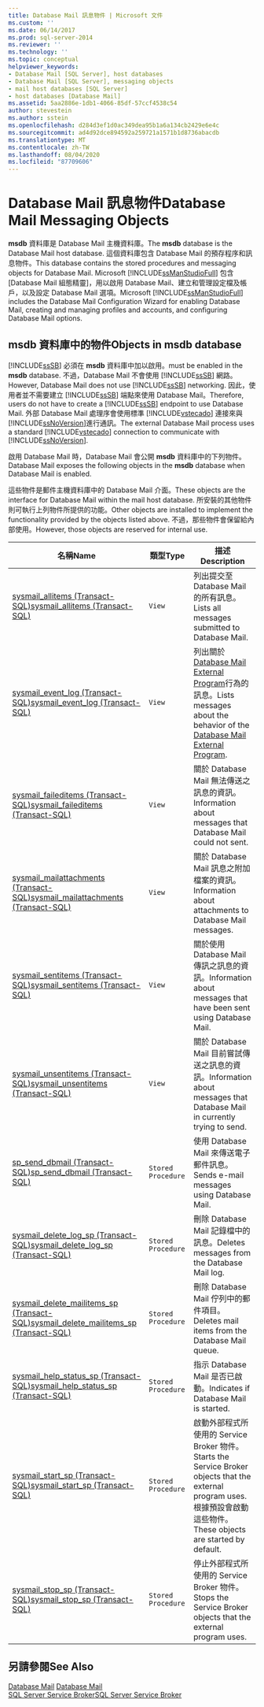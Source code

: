 ```yaml
---
title: Database Mail 訊息物件 | Microsoft 文件
ms.custom: ''
ms.date: 06/14/2017
ms.prod: sql-server-2014
ms.reviewer: ''
ms.technology: ''
ms.topic: conceptual
helpviewer_keywords:
- Database Mail [SQL Server], host databases
- Database Mail [SQL Server], messaging objects
- mail host databases [SQL Server]
- host databases [Database Mail]
ms.assetid: 5aa2886e-1db1-4066-85df-57ccf4538c54
author: stevestein
ms.author: sstein
ms.openlocfilehash: d284d3ef1d0ac349dea95b1a6a134cb2429e6e4c
ms.sourcegitcommit: ad4d92dce894592a259721a1571b1d8736abacdb
ms.translationtype: MT
ms.contentlocale: zh-TW
ms.lasthandoff: 08/04/2020
ms.locfileid: "87709606"
---
```

# <a name="database-mail-messaging-objects"></a><span data-ttu-id="e75a5-102">Database Mail 訊息物件</span><span class="sxs-lookup"><span data-stu-id="e75a5-102">Database Mail Messaging Objects</span></span>
  <span data-ttu-id="e75a5-103">**msdb** 資料庫是 Database Mail 主機資料庫。</span><span class="sxs-lookup"><span data-stu-id="e75a5-103">The **msdb** database is the Database Mail host database.</span></span> <span data-ttu-id="e75a5-104">這個資料庫包含 Database Mail 的預存程序和訊息物件。</span><span class="sxs-lookup"><span data-stu-id="e75a5-104">This database contains the stored procedures and messaging objects for Database Mail.</span></span> <span data-ttu-id="e75a5-105">Microsoft [!INCLUDE[ssManStudioFull](../../includes/ssmanstudiofull-md.md)] 包含 [Database Mail 組態精靈]，用以啟用 Database Mail、建立和管理設定檔及帳戶，以及設定 Database Mail 選項。</span><span class="sxs-lookup"><span data-stu-id="e75a5-105">Microsoft [!INCLUDE[ssManStudioFull](../../includes/ssmanstudiofull-md.md)] includes the Database Mail Configuration Wizard for enabling Database Mail, creating and managing profiles and accounts, and configuring Database Mail options.</span></span>  
  
##  <a name="objects-in-msdb-database"></a><a name="ComponentsAndConcepts"></a><span data-ttu-id="e75a5-106">**msdb** 資料庫中的物件</span><span class="sxs-lookup"><span data-stu-id="e75a5-106">Objects in **msdb** database</span></span>  
 [!INCLUDE[ssSB](../../includes/sssb-md.md)] <span data-ttu-id="e75a5-107">必須在 **msdb** 資料庫中加以啟用。</span><span class="sxs-lookup"><span data-stu-id="e75a5-107">must be enabled in the **msdb** database.</span></span> <span data-ttu-id="e75a5-108">不過，Database Mail 不會使用 [!INCLUDE[ssSB](../../includes/sssb-md.md)] 網路。</span><span class="sxs-lookup"><span data-stu-id="e75a5-108">However, Database Mail does not use [!INCLUDE[ssSB](../../includes/sssb-md.md)] networking.</span></span> <span data-ttu-id="e75a5-109">因此，使用者並不需要建立 [!INCLUDE[ssSB](../../includes/sssb-md.md)] 端點來使用 Database Mail。</span><span class="sxs-lookup"><span data-stu-id="e75a5-109">Therefore, users do not have to create a [!INCLUDE[ssSB](../../includes/sssb-md.md)] endpoint to use Database Mail.</span></span> <span data-ttu-id="e75a5-110">外部 Database Mail 處理序會使用標準 [!INCLUDE[vstecado](../../includes/vstecado-md.md)] 連接來與 [!INCLUDE[ssNoVersion](../../includes/ssnoversion-md.md)]進行通訊。</span><span class="sxs-lookup"><span data-stu-id="e75a5-110">The external Database Mail process uses a standard [!INCLUDE[vstecado](../../includes/vstecado-md.md)] connection to communicate with [!INCLUDE[ssNoVersion](../../includes/ssnoversion-md.md)].</span></span>  
  
 <span data-ttu-id="e75a5-111">啟用 Database Mail 時，Database Mail 會公開 **msdb** 資料庫中的下列物件。</span><span class="sxs-lookup"><span data-stu-id="e75a5-111">Database Mail exposes the following objects in the **msdb** database when Database Mail is enabled.</span></span>  
  
 <span data-ttu-id="e75a5-112">這些物件是郵件主機資料庫中的 Database Mail 介面。</span><span class="sxs-lookup"><span data-stu-id="e75a5-112">These objects are the interface for Database Mail within the mail host database.</span></span> <span data-ttu-id="e75a5-113">所安裝的其他物件則可執行上列物件所提供的功能。</span><span class="sxs-lookup"><span data-stu-id="e75a5-113">Other objects are installed to implement the functionality provided by the objects listed above.</span></span> <span data-ttu-id="e75a5-114">不過，那些物件會保留給內部使用。</span><span class="sxs-lookup"><span data-stu-id="e75a5-114">However, those objects are reserved for internal use.</span></span>  
  
|<span data-ttu-id="e75a5-115">名稱</span><span class="sxs-lookup"><span data-stu-id="e75a5-115">Name</span></span>|<span data-ttu-id="e75a5-116">類型</span><span class="sxs-lookup"><span data-stu-id="e75a5-116">Type</span></span>|<span data-ttu-id="e75a5-117">描述</span><span class="sxs-lookup"><span data-stu-id="e75a5-117">Description</span></span>|  
|----------|----------|-----------------|  
|[<span data-ttu-id="e75a5-118">sysmail_allitems &#40;Transact-SQL&#41;</span><span class="sxs-lookup"><span data-stu-id="e75a5-118">sysmail_allitems &#40;Transact-SQL&#41;</span></span>](/sql/relational-databases/system-catalog-views/sysmail-allitems-transact-sql)|`View`|<span data-ttu-id="e75a5-119">列出提交至 Database Mail 的所有訊息。</span><span class="sxs-lookup"><span data-stu-id="e75a5-119">Lists all messages submitted to Database Mail.</span></span>|  
|[<span data-ttu-id="e75a5-120">sysmail_event_log &#40;Transact-SQL&#41;</span><span class="sxs-lookup"><span data-stu-id="e75a5-120">sysmail_event_log &#40;Transact-SQL&#41;</span></span>](/sql/relational-databases/system-catalog-views/sysmail-event-log-transact-sql)|`View`|<span data-ttu-id="e75a5-121">列出關於 [Database Mail External Program](database-mail-external-program.md)行為的訊息。</span><span class="sxs-lookup"><span data-stu-id="e75a5-121">Lists messages about the behavior of the [Database Mail External Program](database-mail-external-program.md).</span></span>|  
|[<span data-ttu-id="e75a5-122">sysmail_faileditems &#40;Transact-SQL&#41;</span><span class="sxs-lookup"><span data-stu-id="e75a5-122">sysmail_faileditems &#40;Transact-SQL&#41;</span></span>](/sql/relational-databases/system-catalog-views/sysmail-faileditems-transact-sql)|`View`|<span data-ttu-id="e75a5-123">關於 Database Mail 無法傳送之訊息的資訊。</span><span class="sxs-lookup"><span data-stu-id="e75a5-123">Information about messages that Database Mail could not sent.</span></span>|  
|[<span data-ttu-id="e75a5-124">sysmail_mailattachments &#40;Transact-SQL&#41;</span><span class="sxs-lookup"><span data-stu-id="e75a5-124">sysmail_mailattachments &#40;Transact-SQL&#41;</span></span>](/sql/relational-databases/system-catalog-views/sysmail-mailattachments-transact-sql)|`View`|<span data-ttu-id="e75a5-125">關於 Database Mail 訊息之附加檔案的資訊。</span><span class="sxs-lookup"><span data-stu-id="e75a5-125">Information about attachments to Database Mail messages.</span></span>|  
|[<span data-ttu-id="e75a5-126">sysmail_sentitems &#40;Transact-SQL&#41;</span><span class="sxs-lookup"><span data-stu-id="e75a5-126">sysmail_sentitems &#40;Transact-SQL&#41;</span></span>](/sql/relational-databases/system-catalog-views/sysmail-sentitems-transact-sql)|`View`|<span data-ttu-id="e75a5-127">關於使用 Database Mail 傳訊之訊息的資訊。</span><span class="sxs-lookup"><span data-stu-id="e75a5-127">Information about messages that have been sent using Database Mail.</span></span>|  
|[<span data-ttu-id="e75a5-128">sysmail_unsentitems &#40;Transact-SQL&#41;</span><span class="sxs-lookup"><span data-stu-id="e75a5-128">sysmail_unsentitems &#40;Transact-SQL&#41;</span></span>](/sql/relational-databases/system-catalog-views/sysmail-unsentitems-transact-sql)|`View`|<span data-ttu-id="e75a5-129">關於 Database Mail 目前嘗試傳送之訊息的資訊。</span><span class="sxs-lookup"><span data-stu-id="e75a5-129">Information about messages that Database Mail in currently trying to send.</span></span>|  
|[<span data-ttu-id="e75a5-130">sp_send_dbmail &#40;Transact-SQL&#41;</span><span class="sxs-lookup"><span data-stu-id="e75a5-130">sp_send_dbmail &#40;Transact-SQL&#41;</span></span>](/sql/relational-databases/system-stored-procedures/sp-send-dbmail-transact-sql)|`Stored Procedure`|<span data-ttu-id="e75a5-131">使用 Database Mail 來傳送電子郵件訊息。</span><span class="sxs-lookup"><span data-stu-id="e75a5-131">Sends e-mail messages using Database Mail.</span></span>|  
|[<span data-ttu-id="e75a5-132">sysmail_delete_log_sp &#40;Transact-SQL&#41;</span><span class="sxs-lookup"><span data-stu-id="e75a5-132">sysmail_delete_log_sp &#40;Transact-SQL&#41;</span></span>](/sql/relational-databases/system-stored-procedures/sysmail-delete-log-sp-transact-sql)|`Stored Procedure`|<span data-ttu-id="e75a5-133">刪除 Database Mail 記錄檔中的訊息。</span><span class="sxs-lookup"><span data-stu-id="e75a5-133">Deletes messages from the Database Mail log.</span></span>|  
|[<span data-ttu-id="e75a5-134">sysmail_delete_mailitems_sp &#40;Transact-SQL&#41;</span><span class="sxs-lookup"><span data-stu-id="e75a5-134">sysmail_delete_mailitems_sp &#40;Transact-SQL&#41;</span></span>](/sql/relational-databases/system-stored-procedures/sysmail-delete-mailitems-sp-transact-sql)|`Stored Procedure`|<span data-ttu-id="e75a5-135">刪除 Database Mail 佇列中的郵件項目。</span><span class="sxs-lookup"><span data-stu-id="e75a5-135">Deletes mail items from the Database Mail queue.</span></span>|  
|[<span data-ttu-id="e75a5-136">sysmail_help_status_sp &#40;Transact-SQL&#41;</span><span class="sxs-lookup"><span data-stu-id="e75a5-136">sysmail_help_status_sp &#40;Transact-SQL&#41;</span></span>](/sql/relational-databases/system-stored-procedures/sysmail-help-status-sp-transact-sql)|`Stored Procedure`|<span data-ttu-id="e75a5-137">指示 Database Mail 是否已啟動。</span><span class="sxs-lookup"><span data-stu-id="e75a5-137">Indicates if Database Mail is started.</span></span>|  
|[<span data-ttu-id="e75a5-138">sysmail_start_sp (Transact-SQL)</span><span class="sxs-lookup"><span data-stu-id="e75a5-138">sysmail_start_sp (Transact-SQL)</span></span>](/sql/relational-databases/system-stored-procedures/sysmail-start-sp-transact-sql)|`Stored Procedure`|<span data-ttu-id="e75a5-139">啟動外部程式所使用的 Service Broker 物件。</span><span class="sxs-lookup"><span data-stu-id="e75a5-139">Starts the Service Broker objects that the external program uses.</span></span> <span data-ttu-id="e75a5-140">根據預設會啟動這些物件。</span><span class="sxs-lookup"><span data-stu-id="e75a5-140">These objects are started by default.</span></span>|  
|[<span data-ttu-id="e75a5-141">sysmail_stop_sp (Transact-SQL)</span><span class="sxs-lookup"><span data-stu-id="e75a5-141">sysmail_stop_sp (Transact-SQL)</span></span>](/sql/relational-databases/system-stored-procedures/sysmail-stop-sp-transact-sql)|`Stored Procedure`|<span data-ttu-id="e75a5-142">停止外部程式所使用的 Service Broker 物件。</span><span class="sxs-lookup"><span data-stu-id="e75a5-142">Stops the Service Broker objects that the external program uses.</span></span>|  
  

  
## <a name="see-also"></a><span data-ttu-id="e75a5-143">另請參閱</span><span class="sxs-lookup"><span data-stu-id="e75a5-143">See Also</span></span>  
 <span data-ttu-id="e75a5-144">[Database Mail](database-mail.md) </span><span class="sxs-lookup"><span data-stu-id="e75a5-144">[Database Mail](database-mail.md) </span></span>  
 [<span data-ttu-id="e75a5-145">SQL Server Service Broker</span><span class="sxs-lookup"><span data-stu-id="e75a5-145">SQL Server Service Broker</span></span>](../../database-engine/configure-windows/sql-server-service-broker.md)  
  
  
